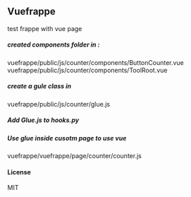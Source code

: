 ## Vuefrappe

test frappe with vue page

##### created components folder in :
vuefrappe/public/js/counter/components/ButtonCounter.vue
vuefrappe/public/js/counter/components/ToolRoot.vue


##### create a gule class in 
vuefrappe/public/js/counter/glue.js

##### Add Glue.js to hooks.py
##### Use glue inside cusotm page to use vue 
vuefrappe/vuefrappe/page/counter/counter.js 


#### License

MIT
